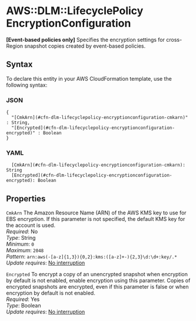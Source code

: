 # AWS::DLM::LifecyclePolicy EncryptionConfiguration<a name="aws-properties-dlm-lifecyclepolicy-encryptionconfiguration"></a>

**\[Event\-based policies only\]** Specifies the encryption settings for cross\-Region snapshot copies created by event\-based policies\.

## Syntax<a name="aws-properties-dlm-lifecyclepolicy-encryptionconfiguration-syntax"></a>

To declare this entity in your AWS CloudFormation template, use the following syntax:

### JSON<a name="aws-properties-dlm-lifecyclepolicy-encryptionconfiguration-syntax.json"></a>

```
{
  "[CmkArn](#cfn-dlm-lifecyclepolicy-encryptionconfiguration-cmkarn)" : String,
  "[Encrypted](#cfn-dlm-lifecyclepolicy-encryptionconfiguration-encrypted)" : Boolean
}
```

### YAML<a name="aws-properties-dlm-lifecyclepolicy-encryptionconfiguration-syntax.yaml"></a>

```
  [CmkArn](#cfn-dlm-lifecyclepolicy-encryptionconfiguration-cmkarn): String
  [Encrypted](#cfn-dlm-lifecyclepolicy-encryptionconfiguration-encrypted): Boolean
```

## Properties<a name="aws-properties-dlm-lifecyclepolicy-encryptionconfiguration-properties"></a>

`CmkArn` <a name="cfn-dlm-lifecyclepolicy-encryptionconfiguration-cmkarn"></a>
The Amazon Resource Name \(ARN\) of the AWS KMS key to use for EBS encryption\. If this parameter is not specified, the default KMS key for the account is used\.  
_Required_: No  
_Type_: String  
_Minimum_: `0`  
_Maximum_: `2048`  
_Pattern_: `arn:aws(-[a-z]{1,3}){0,2}:kms:([a-z]+-){2,3}\d:\d+:key/.*`  
_Update requires_: [No interruption](https://docs.aws.amazon.com/AWSCloudFormation/latest/UserGuide/using-cfn-updating-stacks-update-behaviors.html#update-no-interrupt)

`Encrypted` <a name="cfn-dlm-lifecyclepolicy-encryptionconfiguration-encrypted"></a>
To encrypt a copy of an unencrypted snapshot when encryption by default is not enabled, enable encryption using this parameter\. Copies of encrypted snapshots are encrypted, even if this parameter is false or when encryption by default is not enabled\.  
_Required_: Yes  
_Type_: Boolean  
_Update requires_: [No interruption](https://docs.aws.amazon.com/AWSCloudFormation/latest/UserGuide/using-cfn-updating-stacks-update-behaviors.html#update-no-interrupt)

